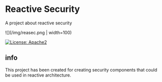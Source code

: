 # Reactive Security
A project about reactive security

![](/img/reasec.png | width=100)

[![License: Apache2](https://img.shields.io/badge/license-Apache%202-blue.svg)](/LICENSE)

## info

This project has been created for creating security components that could be used in reactive architecture.